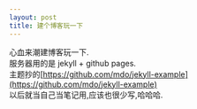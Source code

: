 ```yaml
---
layout: post
title: 建个博客玩一下
---
```

心血来潮建博客玩一下.  
服务器用的是 jekyll + github pages.  
主题抄的[https://github.com/mdo/jekyll-example](https://github.com/mdo/jekyll-example)  
以后就当自己当笔记用,应该也很少写,哈哈哈.  
